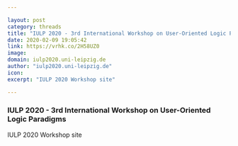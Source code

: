 ```yaml
---

layout: post
category: threads
title: "IULP 2020 - 3rd International Workshop on User-Oriented Logic Paradigms"
date: 2020-02-09 19:05:42
link: https://vrhk.co/2H58UZ0
image: 
domain: iulp2020.uni-leipzig.de
author: "iulp2020.uni-leipzig.de"
icon: 
excerpt: "IULP 2020 Workshop site"

---
```


### IULP 2020 - 3rd International Workshop on User-Oriented Logic Paradigms

IULP 2020 Workshop site